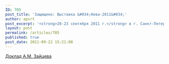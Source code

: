```yaml
---
ID: 705
post_title: 'Защищено: Выставка &#034;Нева-2011&#034;'
author: apsrt
post_excerpt: '<strong>20-23 сентября 2011 г.</strong> в г. Санкт-Петербурге прошла выставка &quot;Нева-2011&quot; и Международная конференция &quot;Водный транспорт Европы: интеграция, инвестиции, инновации&quot;. Выставку посетили 18 членов АПСРТ, на конференции выступил с докладом президент АПСРТ Зайцев А.М. Текст выступления прилагается.'
layout: post
permalink: /articles/705
published: true
post_date: 2011-09-22 15:21:00
---
```

<a href="http://www.apsrt.ru/docs/neva.doc">Доклад А.М. Зайцева</a>
